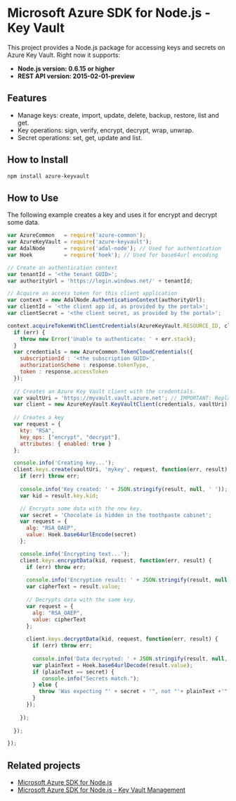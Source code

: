 # Microsoft Azure SDK for Node.js - Key Vault

This project provides a Node.js package for accessing keys and secrets on Azure Key Vault. Right now it supports:
- **Node.js version: 0.6.15 or higher**
- **REST API version: 2015-02-01-preview**

## Features

- Manage keys: create, import, update, delete, backup, restore, list and get.
- Key operations: sign, verify, encrypt, decrypt, wrap, unwrap.
- Secret operations: set, get, update and list.

## How to Install

```bash
npm install azure-keyvault
```

## How to Use

The following example creates a key and uses it for encrypt and decrypt some data.

```javascript
var AzureCommon   = require('azure-common');
var AzureKeyVault = require('azure-keyvault');
var AdalNode      = require('adal-node'); // Used for authentication
var Hoek          = require('hoek'); // Used for base64url encoding

// Create an authentication context
var tenantId = '<the tenant GUID>';
var authorityUrl = 'https://login.windows.net/' + tenantId;

// Acquire an access token for this client application
var context = new AdalNode.AuthenticationContext(authorityUrl);
var clientId = '<the client app id, as provided by the portal>';
var clientSecret = '<the client secret, as provided by the portal>';

context.acquireTokenWithClientCredentials(AzureKeyVault.RESOURCE_ID, clientId, clientSecret, function(err, response) {
  if (err) {
    throw new Error('Unable to authenticate: ' + err.stack);
  }
  var credentials = new AzureCommon.TokenCloudCredentials({
    subscriptionId : '<the subscription GUID>',
    authorizationScheme : response.tokenType,
    token : response.accessToken
  });
  
  // Creates an Azure Key Vault client with the credentials.
  var vaultUri = 'https://myvault.vault.azure.net'; // IMPORTANT: Replace 'myvault' with your vault's name.
  var client = new AzureKeyVault.KeyVaultClient(credentials, vaultUri);
  
  // Creates a key
  var request = {
    kty: "RSA",
    key_ops: ["encrypt", "decrypt"],
    attributes: { enabled: true }
  };

  console.info('Creating key...');
  client.keys.create(vaultUri, 'mykey', request, function(err, result) {
    if (err) throw err;
    
    console.info('Key created: ' + JSON.stringify(result, null, ' '));
    var kid = result.key.kid;

    // Encrypts some data with the new key.
    var secret = 'Chocolate is hidden in the toothpaste cabinet';
    var request = {
      alg: "RSA_OAEP",
      value: Hoek.base64urlEncode(secret)
    };

    console.info('Encrypting text...');
    client.keys.encryptData(kid, request, function(err, result) {
      if (err) throw err;
      
      console.info('Encryption result: ' + JSON.stringify(result, null, ' '));
      var cipherText = result.value;
      
      // Decrypts data with the same key.
      var request = {
        alg: "RSA_OAEP",
        value: cipherText
      };
      
      client.keys.decryptData(kid, request, function(err, result) {
        if (err) throw err;
        
        console.info('Data decrypted: ' + JSON.stringify(result, null, ' '));
        var plainText = Hoek.base64urlDecode(result.value);
        if (plainText == secret) {
           console.info("Secrets match.");
        } else {
          throw 'Was expecting "' + secret + '", not "'+ plainText +'".';
        }
      });
        
    });
    
  });

});
```

## Related projects

- [Microsoft Azure SDK for Node.js](https://github.com/WindowsAzure/azure-sdk-for-node)
- [Microsoft Azure SDK for Node.js - Key Vault Management](https://github.com/WindowsAzure/azure-mgmt-keyvault-for-node)
